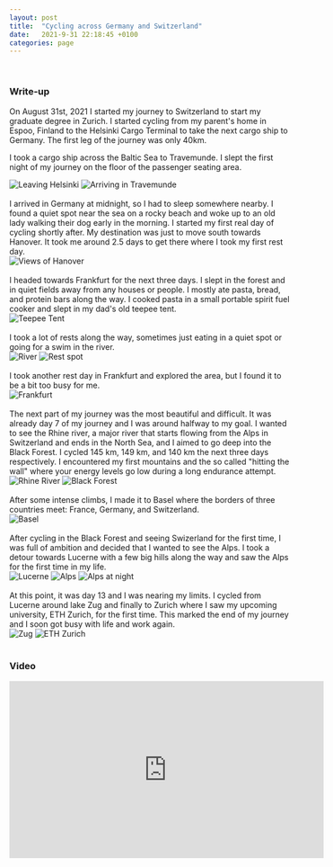 ```yaml
---
layout: post
title:  "Cycling across Germany and Switzerland"
date:   2021-9-31 22:18:45 +0100
categories: page
---
```

<link href="{{ site.baseurl }}/assets/css/twentytwenty.css" rel="stylesheet" type="text/css" />
<br>
<h3>Write-up</h3>
On August 31st, 2021 I started my journey to Switzerland to start my graduate degree in Zurich. I started cycling from my parent's home in Espoo, Finland to the Helsinki Cargo Terminal to take the next cargo ship to Germany. The first leg of the journey was only 40km. 

I took a cargo ship across the Baltic Sea to Travemunde. I slept the first night of my journey on the floor of the passenger seating area. 
<br>
<div class="twentytwenty-container">
    <img src="{{ site.baseurl }}/assets/images/cycling/baltic_sea.jpg" alt="Leaving Helsinki" class="img-responsive%;" >
    <img src="{{ site.baseurl }}/assets/images/cycling/baltic_sea2.jpg" alt="Arriving in Travemunde" class="img-responsive%;">
</div>
<br>
I arrived in Germany at midnight, so I had to sleep somewhere nearby. I found a quiet spot near the sea on a rocky beach and woke up to an old lady walking their dog early in the morning. I started my first real day of cycling shortly after. My destination was just to move south towards Hanover. It took me around 2.5 days to get there where I took my first rest day. 
<br>
<div class="twentytwenty-container">
    <img src="{{ site.baseurl }}/assets/images/cycling/hanover.jpg" alt="Views of Hanover" class="img-responsive%;" >
</div>
<br>
I headed towards Frankfurt for the next three days. I slept in the forest and in quiet fields away from any houses or people. I mostly ate pasta, bread, and protein bars along the way. I cooked pasta in a small portable spirit fuel cooker and slept in my dad's old teepee tent. 
<div class="twentytwenty-container">
    <img src="{{ site.baseurl }}/assets/images/cycling/tent2.jpg" alt="Teepee Tent" class="img-responsive%;" >
</div>
<br>
I took a lot of rests along the way, sometimes just eating in a quiet spot or going for a swim in the river. 
<div class="twentytwenty-container">
    <img src="{{ site.baseurl }}/assets/images/cycling/swim.jpg" alt="River" class="img-responsive%;" >
    <img src="{{ site.baseurl }}/assets/images/cycling/rest2.jpg" alt="Rest spot" class="img-responsive%;" >
</div>
<br>
I took another rest day in Frankfurt and explored the area, but I found it to be a bit too busy for me. 
<br>
<div class="twentytwenty-container">
    <img src="{{ site.baseurl }}/assets/images/cycling/frankfurt.jpg" alt="Frankfurt" class="img-responsive%;" >
</div>
<br>
The next part of my journey was the most beautiful and difficult. It was already day 7 of my journey and I was around halfway to my goal. I wanted to see the Rhine river, a major river that starts flowing from the Alps in Switzerland and ends in the North Sea, and I aimed to go deep into the Black Forest. I cycled 145 km, 149 km, and 140 km the next three days respectively. I encountered my first mountains and the so called "hitting the wall" where your energy levels go low during a long endurance attempt.  
<br>
<div class="twentytwenty-container">
    <img src="{{ site.baseurl }}/assets/images/cycling/rhine.jpg" alt="Rhine River" class="img-responsive%;" >
    <img src="{{ site.baseurl }}/assets/images/cycling/black_forest.jpg" alt="Black Forest" class="img-responsive%;" >
</div>
<br>
After some intense climbs, I made it to Basel where the borders of three countries meet: France, Germany, and Switzerland. 
<br>
<div class="twentytwenty-container">
    <img src="{{ site.baseurl }}/assets/images/cycling/basel.jpg" alt="Basel " class="img-responsive%;" >
</div>
<br>
After cycling in the Black Forest and seeing Swizerland for the first time, I was full of ambition and decided that I wanted to see the Alps. I took a detour towards Lucerne with a few big hills along the way and saw the Alps for the first time in my life. 
<div class="twentytwenty-container">
    <img src="{{ site.baseurl }}/assets/images/cycling/lucerne.jpg" alt="Lucerne " class="img-responsive%;" >
    <img src="{{ site.baseurl }}/assets/images/cycling/alps1.jpg" alt="Alps " class="img-responsive%;" >
    <img src="{{ site.baseurl }}/assets/images/cycling/alps2.jpg" alt="Alps at night " class="img-responsive%;" >
</div>
<br>
At this point, it was day 13 and I was nearing my limits. I cycled from Lucerne around lake Zug and finally to Zurich where I saw my upcoming university, ETH Zurich, for the first time. This marked the end of my journey and I soon got busy with life and work again. 
<div class="twentytwenty-container">
    <img src="{{ site.baseurl }}/assets/images/cycling/zurich.jpg" alt="Zug" class="img-responsive%;" >
    <img src="{{ site.baseurl }}/assets/images/cycling/eth.jpg" alt="ETH Zurich" class="img-responsive%;" >
</div>
<br>

<h3>Video</h3>
<center>
<iframe width="560" height="315" src="https://www.youtube.com/embed/8fNT1C0fW5k" title="YouTube video player" frameborder="0" allow="accelerometer; autoplay; clipboard-write; encrypted-media; gyroscope; picture-in-picture; web-share" allowfullscreen></iframe>
</center>


<script src="https://ajax.googleapis.com/ajax/libs/jquery/1.11.0/jquery.min.js"></script>
<script src="{{ site.baseurl }}/assets/jquery.twentytwenty.js"></script>
<script src="{{ site.baseurl }}/assets/bootstrap.min.js"></script>
<!-- <script src="/js/offcanvas.js"></script> -->
<script src="{{ site.baseurl }}/assets/jquery.event.move.js"></script>
<script>
$(window).load(function(){$(".twentytwenty-container").twentytwenty({default_offset_pct: 0.5});});
</script>